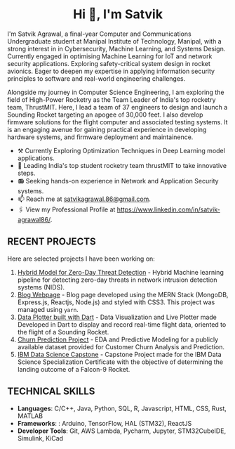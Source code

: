 <h1 align=center>Hi 👋, I'm Satvik</h1>

<!--
<img src="https://github.com/sav-1305/sav-1305/assets/115809311/e7fbb5eb-8341-46fd-8f21-27820279b602" alt="Rain" align="right" height="250" style="margin-left: 5px"/>
-->

I'm Satvik Agrawal, a final-year Computer and Communications Undergraduate student at Manipal Institute of Technology, Manipal, with a strong interest in  in Cybersecurity, Machine Learning, and Systems Design. Currently engaged in optimising Machine Learning for IoT and network security applications. Exploring safety-critical system design in rocket avionics. Eager to deepen my expertise in applying information security principles to software and real-world engineering challenges.

Alongside my journey in Computer Science Engineering, I am exploring the field of High-Power Rocketry as the Team Leader of India's top rocketry team, ThrustMIT. Here, I lead a team of 37 engineers to design and launch a Sounding Rocket targeting an apogee of 30,000 feet. I also develop firmware solutions for the flight computer and associated testing systems. It is an engaging avenue for gaining practical experience in developing hardware systems, and firmware deployment and maintainence.
- ⚒️ Currently Exploring Optimization Techniques in Deep Learning model applications.
- 🚀 Leading India's top student rocketry team thrustMIT to take innovative steps.
- 📻 Seeking hands-on experience in Network and Application Security systems.
- 📫 Reach me at satvikagrawal.86@gmail.com.
- 🖇️ View my Professional Profile at https://www.linkedin.com/in/satvik-agrawal86/.

<h2 align: left>RECENT PROJECTS</h2>
Here are selected projects I have been working on:

1. [Hybrid Model for Zero-Day Threat Detection](https://github.com/sav-1305/hybrid-model-for-zero-day-threats) - Hybrid Machine learning pipeline for detecting zero-day threats in network intrusion detection systems (NIDS).
2. [Blog Webpage](https://github.com/sav-1305/blog-webpage) - Blog page developed using the MERN Stack (MongoDB, Express.js, Reactjs, Node.js) and styled with CSS3.
This project was managed using `yarn`.
3. [Data Plotter built with Dart](https://github.com/sav-1305/plotter-2025) - Data Visualization and Live Plotter made Developed in Dart to display and record real-time flight data, oriented to the flight of a Sounding Rocket.
4. [Churn Prediction Project](https://github.com/sav-1305/Churn-Prediction-Project) - EDA and Predictive Modeling for a publicly available dataset provided for Customer Churn Analysis and Prediction.
5. [IBM Data Science Capstone](https://github.com/sav-1305/IBM-Data-Science-Capstone) - Capstone Project made for the IBM Data Science Specialization Certificate with the objective of determining the landing outcome of a Falcon-9 Rocket.

<h2 align: left>TECHNICAL SKILLS</h2>

- **Languages**: C/C++, Java, Python, SQL, R, Javascript, HTML, CSS, Rust, MATLAB  
- **Frameworks**: : Arduino, TensorFlow, HAL (STM32), ReactJS  
- **Developer Tools**:  Git, AWS Lambda, Pycharm, Jupyter, STM32CubeIDE, Simulink, KiCad  


